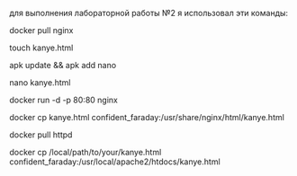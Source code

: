для выполнения лабораторной работы №2 я использовал эти команды:

docker pull nginx

touch kanye.html

apk update && apk add nano

nano kanye.html

docker run -d -p 80:80 nginx

docker cp kanye.html confident\_faraday:/usr/share/nginx/html/kanye.html

docker pull httpd

docker cp /local/path/to/your/kanye.html confident\_faraday:/usr/local/apache2/htdocs/kanye.html



